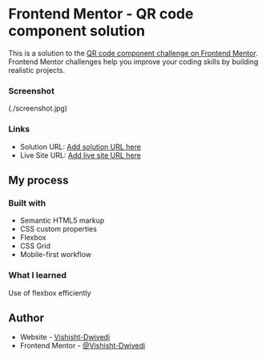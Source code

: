 # Frontend Mentor - QR code component solution

This is a solution to the [QR code component challenge on Frontend Mentor](https://www.frontendmentor.io/challenges/qr-code-component-iux_sIO_H). Frontend Mentor challenges help you improve your coding skills by building realistic projects. 

### Screenshot

(./screenshot.jpg)

### Links

- Solution URL: [Add solution URL here](https://your-solution-url.com)
- Live Site URL: [Add live site URL here](https://your-live-site-url.com)

## My process

### Built with

- Semantic HTML5 markup
- CSS custom properties
- Flexbox
- CSS Grid
- Mobile-first workflow

### What I learned

Use of flexbox efficiently

## Author

- Website - [Vishisht-Dwivedi](https://github.com/Vishisht-Dwivedi)
- Frontend Mentor - [@Vishisht-Dwivedi](https://www.frontendmentor.io/profile/Vishisht-Dwivedi)
